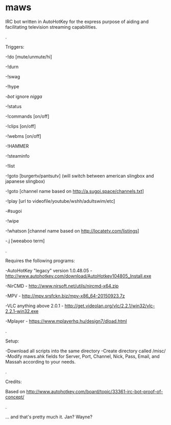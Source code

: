 # maws
IRC bot written in AutoHotKey for the express purpose of aiding and facilitating television streaming capabilities.

.

Triggers:

-!do [mute/unmute/hi]

-!durn

-!swag

-!hype

-*bot* ignore *nigga*

-!status

-!commands [on/off]

-!clips [on/off]

-!webms [on/off]

-!HAMMER

-!steaminfo

-!list

-!goto [burgertv/pantsutv] \(will switch between american slingbox and japanese slingbox\)

-!goto [channel name based on http://a.sugoi.space/channels.txt]

-!play [url to videofile/youtube/wshh/adultswim/etc]

-#sugoi

-!wipe

-!whatson [channel name based on http://locatetv.com/listings]

-.j [weeaboo term]

.

Requires the following programs:

-AutoHotKey "legacy" version 1.0.48.05 - http://www.autohotkey.com/download/AutoHotkey104805_Install.exe

-NirCMD - http://www.nirsoft.net/utils/nircmd-x64.zip

-MPV - http://mpv.srsfckn.biz/mpv-x86_64-20150923.7z

-VLC anything above 2.0.1 - http://get.videolan.org/vlc/2.2.1/win32/vlc-2.2.1-win32.exe

-Mplayer - https://www.mplayerhq.hu/design7/dload.html

.

Setup:

-Download all scripts into the same directory
-Create directory called /misc/
-Modify maws.ahk fields for Server, Port, Channel, Nick, Pass, Email, and Massah according to your needs.

.

Credits:

Based on http://www.autohotkey.com/board/topic/33361-irc-bot-proof-of-concept/

.

... and that's pretty much it. Jan? Wayne?
